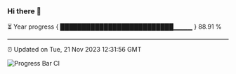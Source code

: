 ### Hi there 👋

⏳ Year progress { ██████████████████████████▁▁▁▁ } 88.91 %

---

⏰ Updated on Tue, 21 Nov 2023 12:31:56 GMT

![Progress Bar CI](https://github.com/liununu/liununu/workflows/Progress%20Bar%20CI/badge.svg)
